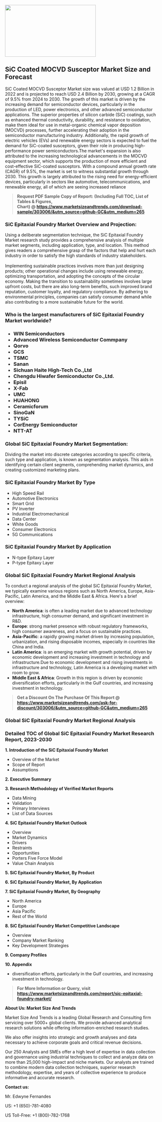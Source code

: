 <p><img class="alignnone size-medium wp-image-20088" src="https://ffe5etoiles.com/wp-content/uploads/2024/12/MST1-300x171.png" alt="" width="300" height="171" /></p><h2>SiC Coated MOCVD Susceptor Market Size and Forecast</h2><p>SiC Coated MOCVD Susceptor Market size was valued at USD 1.2 Billion in 2022 and is projected to reach USD 2.4 Billion by 2030, growing at a CAGR of 9.5% from 2024 to 2030. The growth of this market is driven by the increasing demand for semiconductor devices, particularly in the production of LED, power electronics, and other advanced semiconductor applications. The superior properties of silicon carbide (SiC) coatings, such as enhanced thermal conductivity, durability, and resistance to oxidation, make them ideal for use in metal-organic chemical vapor deposition (MOCVD) processes, further accelerating their adoption in the semiconductor manufacturing industry. Additionally, the rapid growth of electric vehicles (EVs) and renewable energy sectors is expected to fuel the demand for SiC-coated susceptors, given their role in producing high-performance power semiconductors.The market's expansion is also attributed to the increasing technological advancements in the MOCVD equipment sector, which supports the production of more efficient and cost-effective SiC-coated susceptors. With a compound annual growth rate (CAGR) of 9.5%, the market is set to witness substantial growth through 2030. This growth is largely attributed to the rising need for energy-efficient devices, particularly in sectors like automotive, telecommunications, and renewable energy, all of which are seeing increased reliance </p><blockquote id="" class=""><strong>Request PDF Sample Copy of Report: (Including Full TOC, List of Tables &amp; Figures, Chart)&nbsp;@&nbsp;<strong><a href="https://www.marketsizeandtrends.com/download-sample/303006/&utm_source=github-GC&utm_medium=265" target="_blank">https://www.marketsizeandtrends.com/download-sample/303006/&utm_source=github-GC&utm_medium=265</a></strong></strong></blockquote><h3 id="" class="">SiC Epitaxial Foundry Market&nbsp;Overview and Projection:</h3><p id="" class="">Using a deliberate segmentation technique, the SiC Epitaxial Foundry Market research study provides a comprehensive analysis of multiple market segments, including application, type, and location. This method gives readers a comprehensive grasp of the factors that help and hurt each industry in order to satisfy the high standards of industry stakeholders. <br /> <br />Implementing sustainable practices involves more than just designing products; other operational changes include using renewable energy, optimizing transportation, and adopting the concepts of the circular economy. Making the transition to sustainability sometimes involves large upfront costs, but there are also long-term benefits, such improved brand reputation, customer loyalty, and regulatory compliance. By adhering to environmental principles, companies can satisfy consumer demand while also contributing to a more sustainable future for the world.</p><h3 id="" class="">Who is the largest manufacturers of&nbsp;SiC Epitaxial Foundry Market worldwide?</h3><h3 class=""><p><ul><li>WIN Semiconductors </li><li> Advanced Wireless Semiconductor Commpany </li><li> Qorvo </li><li> GCS </li><li> TSMC </li><li> Sanan </li><li> Sichuan Haite High-Tech Co.,Ltd </li><li> Chengdu Hiwafer Semiconductor Co.,Ltd. </li><li> Episil </li><li> X-Fab </li><li> UMC </li><li> HUAHONG </li><li> Ceramicforum </li><li> SinoGaN </li><li> TYSiC </li><li> CorEnergy Semiconductor </li><li> NTT-AT</li></ul></p></h3><h3 id="" class="">Global&nbsp;SiC Epitaxial Foundry Market Segmentation:</h3><p id="" class="">Dividing the market into discrete categories according to specific criteria, such type and application, is known as segmentation analysis. This aids in identifying certain client segments, comprehending market dynamics, and creating customized marketing plans.</p><h3 id="" class="">SiC Epitaxial Foundry Market&nbsp;By Type</h3><p><p><ul><li>High Speed Rail</li><li> Automotive Electronics</li><li> Smart Grid</li><li> PV Inverter</li><li> Industrial Electromechanical</li><li> Data Center</li><li> White Goods</li><li> Consumer Electronics</li><li> 5G Communications</p></li></ul></p></p><h3 id="" class="">SiC Epitaxial Foundry Market&nbsp;By Application</h3><p class=""><p><ul><li>N-type Epitaxy Layer</li><li> P-type Epitaxy Layer</li></ul></p></p><h3 id="" class="">Global SiC Epitaxial Foundry Market Regional Analysis</h3><p id="" class="">To conduct a regional analysis of the global SiC Epitaxial Foundry Market, we typically examine various regions such as North America, Europe, Asia-Pacific, Latin America, and the Middle East &amp; Africa. Here's a brief overview:</p><ul><li><strong>North America</strong>: is often a leading market due to advanced technology infrastructure, high consumer demand, and significant investment in R&amp;D.</li><li><strong>Europe</strong>: strong market presence with robust regulatory frameworks, high consumer awareness, and a focus on sustainable practices.</li><li><strong>Asia-Pacific</strong>: a rapidly growing market driven by increasing population, urbanization, and rising disposable incomes, especially in countries like China and India.</li><li><strong>Latin America</strong>: is an emerging market with growth potential, driven by economic development and increasing investment in technology and infrastructure.Due to economic development and rising investments in infrastructure and technology, Latin America is a developing market with room to grow.</li><li><strong>Middle East &amp; Africa</strong>: Growth in this region is driven by economic diversification efforts, particularly in the Gulf countries, and increasing investment in technology.</li></ul><blockquote id="" class=""><strong>Get a Discount On The Purchase Of This Report @ <strong><a href="https://www.marketsizeandtrends.com/ask-for-discount/303006/&utm_source=github-GC&utm_medium=265" target="_blank">https://www.marketsizeandtrends.com/ask-for-discount/303006/&utm_source=github-GC&utm_medium=265</a></strong></strong></blockquote><h3 id="" class="">Global SiC Epitaxial Foundry Market Regional Analysis</h3><h3 id="" class="">Detailed TOC of Global SiC Epitaxial Foundry Market Research Report, 2023-2030</h3><p id="" class=""><strong>1. Introduction of the SiC Epitaxial Foundry Market</strong></p><ul><li>Overview of the Market</li><li>Scope of Report</li><li>Assumptions</li></ul><p id="" class=""><strong>2. Executive Summary</strong></p><p id="" class=""><strong>3. Research Methodology of Verified Market Reports</strong></p><ul><li>Data Mining</li><li>Validation</li><li>Primary Interviews</li><li>List of Data Sources</li></ul><p id="" class=""><strong>4. SiC Epitaxial Foundry Market Outlook</strong></p><ul><li>Overview</li><li>Market Dynamics</li><li>Drivers</li><li>Restraints</li><li>Opportunities</li><li>Porters Five Force Model</li><li>Value Chain Analysis</li></ul><p id="" class=""><strong>5. SiC Epitaxial Foundry Market, By Product</strong></p><p id="" class=""><strong>6. SiC Epitaxial Foundry Market, By Application</strong></p><p id="" class=""><strong>7. SiC Epitaxial Foundry Market, By Geography</strong></p><ul><li>North America</li><li>Europe</li><li>Asia Pacific</li><li>Rest of the World</li></ul><p id="" class=""><strong>8. SiC Epitaxial Foundry Market Competitive Landscape</strong></p><ul><li>Overview</li><li>Company Market Ranking</li><li>Key Development Strategies</li></ul><p id="" class=""><strong>9. Company Profiles</strong></p><p id="" class=""><strong>10. Appendix</strong></p><ul><li>diversification efforts, particularly in the Gulf countries, and increasing investment in technology.</li></ul><blockquote id="" class=""><strong>For More Information or Query, visit <strong><strong><a href="https://www.marketsizeandtrends.com/report/sic-epitaxial-foundry-market/" target="_blank">https://www.marketsizeandtrends.com/report/sic-epitaxial-foundry-market/</a></strong></strong></strong></blockquote><p id="" class=""><strong>About Us: Market Size And Trends</strong></p><p id="" class="">Market Size And Trends is a leading Global Research and Consulting firm servicing over 5000+ global clients. We provide advanced analytical research solutions while offering information-enriched research studies.</p><p id="" class="">We also offer insights into strategic and growth analyses and data necessary to achieve corporate goals and critical revenue decisions.</p><p id="" class="">Our 250 Analysts and SMEs offer a high level of expertise in data collection and governance using industrial techniques to collect and analyze data on more than 25,000 high-impact and niche markets. Our analysts are trained to combine modern data collection techniques, superior research methodology, expertise, and years of collective experience to produce informative and accurate research.</p><p id="" class=""><strong>Contact us:</strong></p><p id="" class="">Mr. Edwyne Fernandes</p><p id="" class="">US: +1 (650)-781-4080</p><p id="" class="">US Toll-Free: +1 (800)-782-1768</p>
